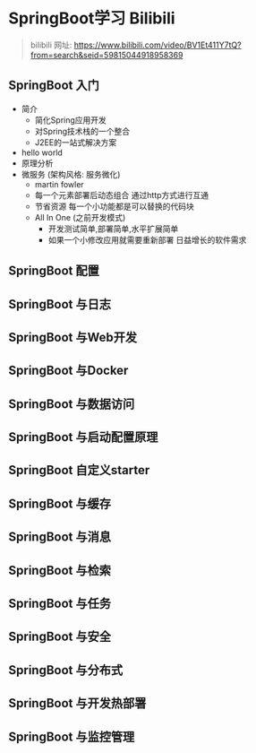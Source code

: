 # SpringBoot学习 Bilibili

> bilibili 网址:  https://www.bilibili.com/video/BV1Et411Y7tQ?from=search&seid=59815044918958369

## SpringBoot 入门

- 简介
  - 简化Spring应用开发 
  - 对Spring技术栈的一个整合
  - J2EE的一站式解决方案
- hello world
- 原理分析
- 微服务 (架构风格: 服务微化)
  - martin fowler
  - 每一个元素部署后动态组合 通过http方式进行互通
  - 节省资源 每一个小功能都是可以替换的代码块
  - All In One   (之前开发模式)
    - 开发测试简单,部署简单,水平扩展简单
    - 如果一个小修改应用就需要重新部署 日益增长的软件需求

## SpringBoot 配置

## SpringBoot 与日志

## SpringBoot 与Web开发

## SpringBoot 与Docker

## SpringBoot 与数据访问

## SpringBoot 与启动配置原理

## SpringBoot 自定义starter

## SpringBoot 与缓存

## SpringBoot 与消息

## SpringBoot 与检索

## SpringBoot 与任务

## SpringBoot 与安全

## SpringBoot 与分布式

## SpringBoot 与开发热部署

## SpringBoot 与监控管理